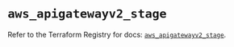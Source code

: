 # `aws_apigatewayv2_stage`

Refer to the Terraform Registry for docs: [`aws_apigatewayv2_stage`](https://registry.terraform.io/providers/hashicorp/aws/5.44.0/docs/resources/apigatewayv2_stage).
